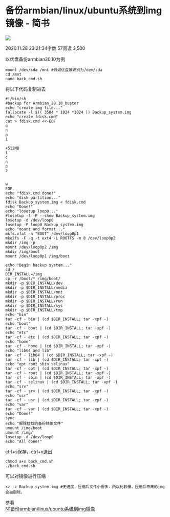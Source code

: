 # 备份armbian/linux/ubuntu系统到img镜像 - 简书
[![](https://upload.jianshu.io/users/upload_avatars/23859079/f73e792a-ccfd-4e83-9def-2745517eaf82.png?imageMogr2/auto-orient/strip|imageView2/1/w/96/h/96/format/webp)
](https://www.jianshu.com/u/e3dc5c8207e8)

2020.11.28 23:21:34字数 57阅读 3,500

以优盘备份armbian20.10为例

```
mount /dev/sda /mnt #假如优盘被识别为/dev/sda
cd /mnt
nano back_cmd.sh 
```

将以下代码复制进去

```
#!/bin/sh
#backup for Armbian_20.10_buster
echo "create img file..."
fallocate -l $(( 3584 * 1024 *1024 )) Backup_system.img
echo "create fdisk.cmd"
cat > fdisk.cmd <<-EOF
o
n
p
1

+512MB
t
c
n
p
2


w
EOF
echo "fdisk.cmd done!"
echo "disk partition..."
fdisk Backup_system.img < fdisk.cmd
echo "Done!"
echo "losetup loop0..."
#losetup -f -P --show Backup_system.img
losetup -d /dev/loop0
losetup -P loop0 Backup_system.img
echo "mount and format..."
mkfs.vfat -n "BOOT" /dev/loop0p1
mke2fs -F -q -t ext4 -L ROOTFS -m 0 /dev/loop0p2
mkdir /img -p
mount /dev/loop0p2 /img
mkdir /img/boot
mount /dev/loop0p1 /img/boot

echo "Begin backup system..."
cd /
DIR_INSTALL=/img
cp -r /boot/* /img/boot/
mkdir -p $DIR_INSTALL/dev
mkdir -p $DIR_INSTALL/media
mkdir -p $DIR_INSTALL/mnt
mkdir -p $DIR_INSTALL/proc
mkdir -p $DIR_INSTALL/run
mkdir -p $DIR_INSTALL/sys
mkdir -p $DIR_INSTALL/tmp
echo "bin"
tar -cf - bin | (cd $DIR_INSTALL; tar -xpf -)
echo "boot"
tar -cf - boot | (cd $DIR_INSTALL; tar -xpf -)
echo "etc"
tar -cf - etc | (cd $DIR_INSTALL; tar -xpf -)
echo "home"
tar -cf - home | (cd $DIR_INSTALL; tar -xpf -)
echo "lib64 and lib"
tar -cf - lib64 | (cd $DIR_INSTALL; tar -xpf -)
tar -cf - lib | (cd $DIR_INSTALL; tar -xpf -)
echo "opt root sbin selinux"
tar -cf - opt | (cd $DIR_INSTALL; tar -xpf -)
tar -cf - root | (cd $DIR_INSTALL; tar -xpf -)
tar -cf - sbin | (cd $DIR_INSTALL; tar -xpf -)
tar -cf - selinux | (cd $DIR_INSTALL; tar -xpf -)
echo "srv"
tar -cf - srv | (cd $DIR_INSTALL; tar -xpf -)
echo "usr"
tar -cf - usr | (cd $DIR_INSTALL; tar -xpf -)
echo "var"
tar -cf - var | (cd $DIR_INSTALL; tar -xpf -)
echo "Done!"
sync
echo "解除挂载的备份镜像文件"
umount /img/boot
umount /img/
losetup -d /dev/loop0
echo "All done!" 
```

ctrl+s保存，ctrl+x退出

```
chmod a+x back_cmd.sh
./back_cmd.sh 
```

可以对镜像进行压缩

```
xz -z Backup_system.img #无进度，压缩后文件小很多，所以比较慢，压缩后原来的img会被删除。 
```

参看  
[N1备份armbian/linux/ubuntu系统到img镜像](https://links.jianshu.com/go?to=https%3A%2F%2Fwww.haiyun.me%2Fcategory%2Fn1%2F)